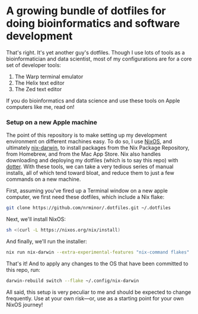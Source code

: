 # A growing bundle of dotfiles for doing bioinformatics and software development

That's right. It's yet another guy's dotfiles. Though I use lots of tools as a bioinformatician and data scientist, most of my configurations are for a core set of developer tools:

1. The Warp terminal emulator
2. The Helix text editor
3. The Zed text editor

If you do bioinformatics and data science and use these tools on Apple computers like me, read on!

### Setup on a new Apple machine

The point of this repository is to make setting up my development environment on different machines easy. To do so, I use [NixOS](https://nixos.org/), and ultimately [nix-darwin](https://github.com/LnL7/nix-darwin), to install packages from the Nix Package Repository, from Homebrew, and from the Mac App Store. Nix also handles downloading and deploying my dotfiles (which is to say this repo) with [dotter](https://github.com/SuperCuber/dotter). With these tools, we can take a very tedious series of manual installs, all of which tend toward bloat, and reduce them to just a few commands on a new machine.

First, assuming you've fired up a Terminal window on a new apple computer, we first need these dotfiles, which include a Nix flake:

```bash
git clone https://github.com/nrminor/.dotfiles.git ~/.dotfiles
```

Next, we'll install NixOS:

```bash
sh <(curl -L https://nixos.org/nix/install)
```

And finally, we'll run the installer:

```bash
nix run nix-darwin --extra-experimental-features "nix-command flakes"  -- switch --flake ~/.config/nix-darwin#starter
```

That's it! And to apply any changes to the OS that have been committed to this repo, run:

```bash
darwin-rebuild switch --flake ~/.config/nix-darwin
```

All said, this setup is very peculiar to me and should be expected to change frequently. Use at your own risk—or, use as a starting point for your own NixOS journey!

